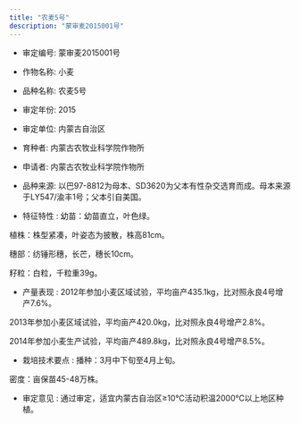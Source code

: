 ```yaml
---
title: "农麦5号"
description: "蒙审麦2015001号"
---
```

* 审定编号:  蒙审麦2015001号

*  作物名称:  小麦

*  品种名称:  农麦5号

*  审定年份:  2015

*  审定单位:  内蒙古自治区

* 育种者:  内蒙古农牧业科学院作物所

*  申请者:  内蒙古农牧业科学院作物所

*  品种来源:  以巴97-8812为母本、SD3620为父本有性杂交选育而成。母本来源于LY547/渝丰1号；父本引自美国。

*  特征特性 : 
幼苗：幼苗直立，叶色绿。
植株：株型紧凑，叶姿态为披散，株高81cm。
穗部：纺锤形穗，长芒，穗长10cm。
籽粒：白粒，千粒重39g。 

 
*  产量表现 : 
2012年参加小麦区域试验，平均亩产435.1kg，比对照永良4号增产7.6%。
2013年参加小麦区域试验，平均亩产420.0kg，比对照永良4号增产2.8%。
2014年参加小麦生产试验，平均亩产489.8kg，比对照永良4号增产8.5%。


*  栽培技术要点 : 
播种：3月中下旬至4月上旬。
密度：亩保苗45-48万株。


*  审定意见 : 
通过审定，适宜内蒙古自治区≥10℃活动积温2000℃以上地区种植。
